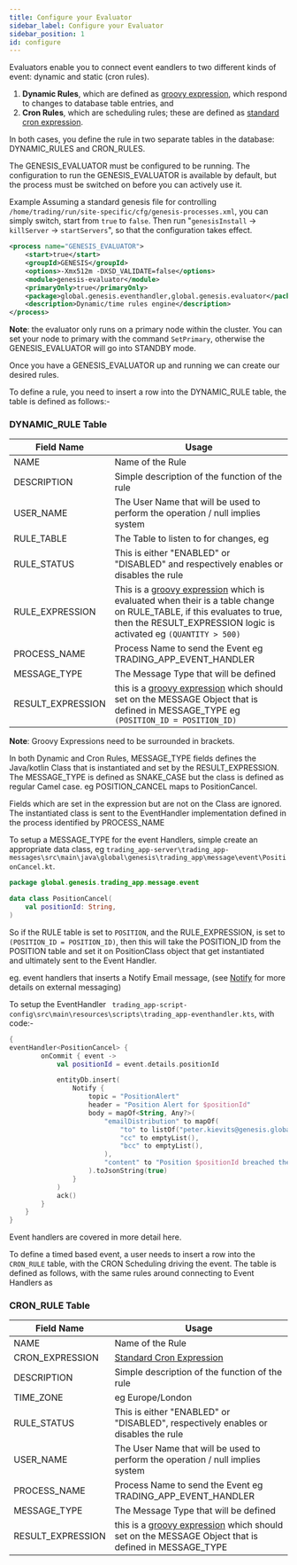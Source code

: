 ```yaml
---
title: Configure your Evaluator
sidebar_label: Configure your Evaluator
sidebar_position: 1
id: configure
---
```


Evaluators enable you to connect event eandlers to two different kinds of event: dynamic and static (cron rules).

1. __Dynamic Rules__, which are defined as [groovy expression](https://groovy-lang.org/syntax.html), which respond to changes to database table entries, and
2. __Cron Rules__, which are scheduling rules; these are defined as [standard cron expression](https://en.wikipedia.org/wiki/Cron#CRON_expression). 

In both cases, you define the rule in two separate tables in the database: DYNAMIC_RULES and CRON_RULES. 

The GENESIS_EVALUATOR must be configured to be running. The configuration to run the GENESIS_EVALUATOR is available by default, but the process must be switched on before you can actively use it.

Example
Assuming a standard genesis file for controlling `/home/trading/run/site-specific/cfg/genesis-processes.xml`, you can simply switch, start from `true` to `false`. Then run 
"`genesisInstall` -> `killServer` -> `startServers`", so that the configuration takes effect.

```xml {2}
<process name="GENESIS_EVALUATOR">
    <start>true</start>
    <groupId>GENESIS</groupId>
    <options>-Xmx512m -DXSD_VALIDATE=false</options>
    <module>genesis-evaluator</module>
    <primaryOnly>true</primaryOnly>
    <package>global.genesis.eventhandler,global.genesis.evaluator</package>
    <description>Dynamic/time rules engine</description>
</process>
```

__Note__: the evaluator only runs on a primary node within the cluster. You can set your node to primary with the command `SetPrimary`, otherwise the GENESIS_EVALUATOR will go into STANDBY mode.

Once you have a GENESIS_EVALUATOR up and running we can create our desired rules.

To define a rule, you need to insert a row into the DYNAMIC_RULE table, the table is defined as follows:-


### DYNAMIC_RULE Table
| Field Name | Usage |
| --- | --- |
| NAME | Name of the Rule |
| DESCRIPTION | Simple description of the function of the rule |
| USER_NAME | The User Name that will be used to perform the operation / null implies system |
| RULE_TABLE | The Table to listen to for changes, eg |
| RULE_STATUS | This is either "ENABLED" or "DISABLED" and respectively enables or disables the rule  |
| RULE_EXPRESSION | This is a [groovy expression](https://groovy-lang.org/syntax.html) which is evaluated when their is a table change on RULE_TABLE, if this evaluates to true, then the RESULT_EXPRESSION logic is activated eg `(QUANTITY > 500)` |
| PROCESS_NAME | Process Name to send the Event  eg TRADING_APP_EVENT_HANDLER |
| MESSAGE_TYPE | The Message Type that will be defined |
| RESULT_EXPRESSION | this is a [groovy expression](https://groovy-lang.org/syntax.html) which should set on the MESSAGE Object that is defined in MESSAGE_TYPE eg `(POSITION_ID = POSITION_ID)`|

__Note__: Groovy Expressions need to be surrounded in brackets.


In both Dynamic and Cron Rules, MESSAGE_TYPE fields defines the Java/kotlin Class that is instantiated and set by the RESULT_EXPRESSION. The MESSAGE_TYPE is defined as 
SNAKE_CASE but the class is defined as regular Camel case. eg POSITION_CANCEL maps to PositionCancel.

Fields which are set in the expression but are not on the Class are ignored. The instantiated class is sent to the EventHandler implementation defined in the process
identified by PROCESS_NAME 

To setup a MESSAGE_TYPE for the event Handlers, simple create an appropriate data class, eg `trading_app-server\trading_app-messages\src\main\java\global\genesis\trading_app\message\event\PositionCancel.kt`.
```kotlin
package global.genesis.trading_app.message.event

data class PositionCancel(
    val positionId: String,
)
```

So if the RULE table is set to `POSITION`, and the RULE_EXPRESSION, is set to `(POSITION_ID = POSITION_ID)`, then this will take the POSITION_ID from the POSITION table and set it on PositionClass object that get instantiated  
and ultimately sent to the Event Handler.

eg. event handlers that inserts a Notify Email message, (see [Notify](/platform-reference/notify/configure) for more details on external messaging)

To setup the EventHandler ` trading_app-script-config\src\main\resources\scripts\trading_app-eventhandler.kts`, with code:-

```kotlin
{
eventHandler<PositionCancel> {
        onCommit { event ->
            val positionId = event.details.positionId

            entityDb.insert(
                Notify {
                    topic = "PositionAlert"
                    header = "Position Alert for $positionId"
                    body = mapOf<String, Any?>(
                        "emailDistribution" to mapOf(
                            "to" to listOf("peter.kievits@genesis.global"),
                            "cc" to emptyList(),
                            "bcc" to emptyList(),
                        ),
                        "content" to "Position $positionId breached the limit"
                    ).toJsonString(true)
                }
            )
            ack()
        }
    }
}

```

Event handlers are covered in more detail here.

To define a timed based event, a user needs to insert a row into the `CRON_RULE` table, with the CRON Scheduling driving the event. The table is defined as follows, 
with the same rules around connecting to Event Handlers as  

### CRON_RULE Table
| Field Name | Usage |
| --- | --- |
| NAME | Name of the Rule |
| CRON_EXPRESSION | [Standard Cron Expression](https://en.wikipedia.org/wiki/Cron#CRON_expression) |
| DESCRIPTION | Simple description of the function of the rule |
| TIME_ZONE | eg Europe/London |
| RULE_STATUS | This is either "ENABLED" or "DISABLED", respectively enables or disables the rule  |
| USER_NAME | The User Name that will be used to perform the operation / null implies system |
| PROCESS_NAME | Process Name to send the Event  eg TRADING_APP_EVENT_HANDLER |
| MESSAGE_TYPE | The Message Type that will be defined  |
| RESULT_EXPRESSION | this is a [groovy expression](https://groovy-lang.org/syntax.html) which should set on the MESSAGE Object that is defined in MESSAGE_TYPE |